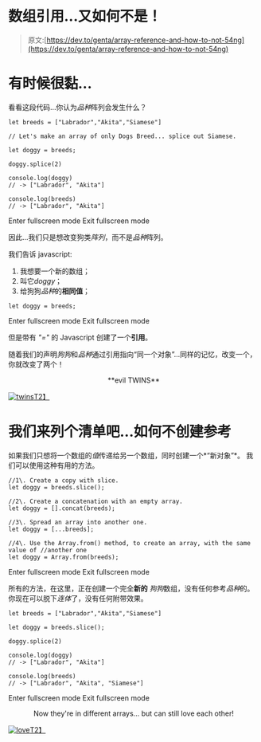 # 数组引用...又如何不是！

> 原文:[https://dev.to/genta/array-reference-and-how-to-not-54ng](https://dev.to/genta/array-reference-and-how-to-not-54ng)

# 有时候很黏...

看看这段代码...你认为*品种*阵列会发生什么？

```
let breeds = ["Labrador","Akita","Siamese"]

// Let's make an array of only Dogs Breed... splice out Siamese.

let doggy = breeds;

doggy.splice(2)

console.log(doggy)
// -> ["Labrador", "Akita"]

console.log(breeds)
// -> ["Labrador", "Akita"] 
```

Enter fullscreen mode Exit fullscreen mode

因此...我们只是想改变狗类*阵列*，而不是*品种*阵列。

我们告诉 javascript:

1.  我想要一个新的数组；
2.  叫它*doggy*；
3.  给狗狗*品种*的**相同值**；

```
let doggy = breeds; 
```

Enter fullscreen mode Exit fullscreen mode

但是带有 *"="* 的 Javascript 创建了一个**引用**。

随着我们的声明*狗狗*和*品种*通过引用指向“同一个对象”...同样的记忆，改变一个，你就改变了两个！

<center>**evil TWINS**</center>

[![twins](../Images/4cb0b73dcdc7d48c7192c62e7a536d8d.png)T2】](https://i.giphy.com/media/iGei6Nd3NlwnC/giphy.gif)

# 我们来列个清单吧...如何不创建参考

如果我们只想将一个数组的*值*传递给另一个数组，同时创建一个*“新对象”*。
我们可以使用这种有用的方法。

```
//1\. Create a copy with slice.
let doggy = breeds.slice();

//2\. Create a concatenation with an empty array.
let doggy = [].concat(breeds);

//3\. Spread an array into another one.
let doggy = [...breeds];

//4\. Use the Array.from() method, to create an array, with the same value of //another one
let doggy = Array.from(breeds); 
```

Enter fullscreen mode Exit fullscreen mode

所有的方法，在这里，正在创建一个完全**新的** *狗狗*数组，没有任何参考*品种*的。你现在可以脱下*连体*了，没有任何附带效果。

```
let breeds = ["Labrador","Akita","Siamese"]

let doggy = breeds.slice();

doggy.splice(2)

console.log(doggy)
// -> ["Labrador", "Akita"]

console.log(breeds)
// -> ["Labrador", "Akita", "Siamese"] 
```

Enter fullscreen mode Exit fullscreen mode

<center>Now they're in different arrays... but can still love each other!</center>

[![love](../Images/769e57ea5f61038e1546ffb49c898357.png)T2】](https://i.giphy.com/media/796g6BvEXi7v2/giphy.gif)